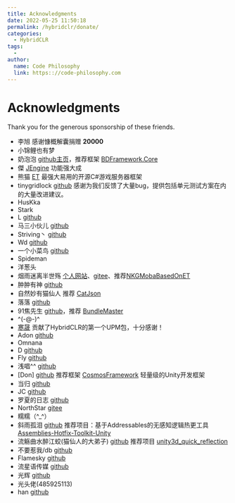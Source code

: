 ```yaml
---
title: Acknowledgments
date: 2022-05-25 11:50:18
permalink: /hybridclr/donate/
categories:
  - HybridCLR
tags:
  - 
author: 
  name: Code Philosophy
  link: https:://code-philosophy.com
---
```


# Acknowledgments

Thank you for the generous sponsorship of these friends.

- 李旭 感谢慷概解囊捐赠 **20000**
- 小锦鲤也有梦
- 奶泡泡 [github主页](https://github.com/yimengfan)，推荐框架 [BDFramework.Core](https://github.com/yimengfan/BDFramework.Core)
- 傑 [JEngine](https://github.com/JasonXuDeveloper/JEngine) 功能强大成
- 熊猫 [ET](https://github.com/egametang/ET) 最强大易用的开源C#游戏服务器框架
- tinygridlock [github](https://github.com/tinygridlock) 感谢为我们反馈了大量bug，提供包括单元测试方案在内的大量改进建议。
- HusKka
- Stark
- L  [github](https://github.com/LiuOcean)
- 马三小伙儿 [github](https://github.com/XINCGer) 
- Striving丶 [github](https://github.com/HFX-93)
- Wd [github](https://github.com/chardian)
- 一个小菜鸟 [github](https://github.com/MrWZZ)
- Spideman
- 洋葱头
- 烟雨迷离半世殇  [个人网站](https://www.lfzxb.top/)、[gitee](https://gitee.com/NKG_admin)、推荐[NKGMobaBasedOnET](https://gitee.com/NKG_admin/NKGMobaBasedOnET)
- 肿肿有神 [github](https://github.com/chenjiepro)
- 自然妙有猫仙人 推荐 [CatJson](https://github.com/CatImmortal/CatJson)
- 落落 [github](https://github.com/Aileen25)
- 91焦先生 [github](https://github.com/mister91jiao)，推荐 [BundleMaster](https://github.com/mister91jiao/BundleMaster)
- ^(-@-)^
- [寒晟](https://github.com/huangchaoqun) 贡献了HybridCLR的第一个UPM包，十分感谢！
- Adon [github](https://github.com/Adon92)
- Omnana
- D [github](https://github.com/adiu)
- Fly  [github](https://github.com/renfengyi)
- 浅唱^^ [github](https://github.com/doitmyway)
- [Don] [github](https://github.com/DonnYep)  推荐框架 [CosmosFramework](https://github.com/DonnYep/CosmosFramework) 轻量级的Unity开发框架
- 当归 [github](https://github.com/privatevoidyou)
- JC [github](https://github.com/jctn)
- 罗夏的日志 [github](https://github.com/Senfee-Cheng)
- NorthStar [gitee](https://gitee.com/cmx)
- 糯糯（^_^） 
- 斜雨孤泪 [github](https://github.com/Bian-Sh) 推荐项目：基于Addressables的无感知逻辑热更工具 [Assemblies-Hotfix-Toolkit-Unity](https://github.com/Bian-Sh/Assemblies-Hotfix-Toolkit-Unity)
- 流觞曲水醉江蛟(猫仙人的大弟子) [github](https://github.com/smopu) 推荐项目 [unity3d_quick_reflection](https://github.com/smopu/unity3d_quick_reflection)
- 不要惹我/db [github](https://github.com/kkvskkkk) 
- Flamesky [github](https://github.com/FlameskyDexive)
- 流星语传媒 [github](https://github.com/ChineseGod)
- 光辉 [github](https://github.com/guanghui1987)
- 光头佬(485925113)
- han [github](170487453@qq.com)
